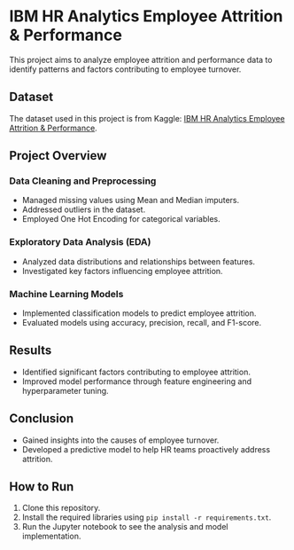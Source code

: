 # IBM HR Analytics Employee Attrition & Performance

This project aims to analyze employee attrition and performance data to identify patterns and factors contributing to employee turnover.

## Dataset

The dataset used in this project is from Kaggle: [IBM HR Analytics Employee Attrition & Performance](https://www.kaggle.com/datasets/pavansubhasht/ibm-hr-analytics-attrition-dataset).

## Project Overview

### Data Cleaning and Preprocessing
- Managed missing values using Mean and Median imputers.
- Addressed outliers in the dataset.
- Employed One Hot Encoding for categorical variables.

### Exploratory Data Analysis (EDA)
- Analyzed data distributions and relationships between features.
- Investigated key factors influencing employee attrition.

### Machine Learning Models
- Implemented classification models to predict employee attrition.
- Evaluated models using accuracy, precision, recall, and F1-score.

## Results
- Identified significant factors contributing to employee attrition.
- Improved model performance through feature engineering and hyperparameter tuning.

## Conclusion
- Gained insights into the causes of employee turnover.
- Developed a predictive model to help HR teams proactively address attrition.

## How to Run
1. Clone this repository.
2. Install the required libraries using `pip install -r requirements.txt`.
3. Run the Jupyter notebook to see the analysis and model implementation.

